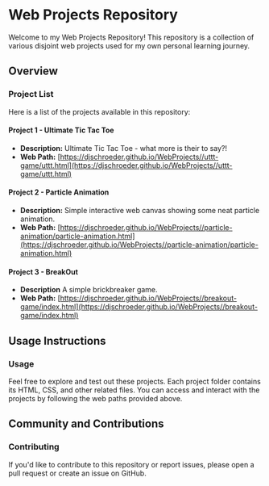 ﻿# **Web Projects Repository**
Welcome to my Web Projects Repository! This repository is a collection of various disjoint web projects used for my own personal learning journey.
## **Overview**
### **Project List**
Here is a list of the projects available in this repository:
#### **Project 1 - Ultimate Tic Tac Toe**
- **Description:** Ultimate Tic Tac Toe - what more is their to say?!
- **Web Path:** [https://djschroeder.github.io/WebProjects//uttt-game/uttt.html](https://djschroeder.github.io/WebProjects//uttt-game/uttt.html)
#### **Project 2 - Particle Animation**
- **Description:** Simple interactive web canvas showing some neat particle animation.
- **Web Path:** [https://djschroeder.github.io/WebProjects//particle-animation/particle-animation.html](https://djschroeder.github.io/WebProjects//particle-animation/particle-animation.html)
#### **Project 3 - BreakOut**
- **Description** A simple brickbreaker game.
- **Web Path:** [https://djschroeder.github.io/WebProjects//breakout-game/index.html](https://djschroeder.github.io/WebProjects//breakout-game/index.html)
## **Usage Instructions**
### **Usage**
Feel free to explore and test out these projects. Each project folder contains its HTML, CSS, and other related files. You can access and interact with the projects by following the web paths provided above.
## **Community and Contributions**
### **Contributing**
If you'd like to contribute to this repository or report issues, please open a pull request or create an issue on GitHub.

